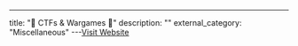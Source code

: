---
title: "🏁 CTFs & Wargames 🏁"
description: ""
external_category: "Miscellaneous"
---[Visit Website](https://github.com/rmusser01/Infosec_Reference/blob/master/Draft/CTFs_Wargames.md)

